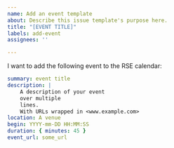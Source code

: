 ```yaml
---
name: Add an event template
about: Describe this issue template's purpose here.
title: "[EVENT TITLE]"
labels: add-event
assignees: ''

---
```


<!-- Please complete the following template to trigger a GitHub action that adds your event as a pull request to the RSE Calendar site. Please note the duration field can either be hours, minutes, days. This section within HTML comment tags is not down when submitting your issue -->

I want to add the following event to the RSE calendar:

```yaml
summary: event title
description: |
    A description of your event
    over multiple
    lines.
    With URLs wrapped in <www.example.com>
location: A venue
begin: YYYY-mm-DD HH:MM:SS
duration: { minutes: 45 }
event_url: some_url
```
